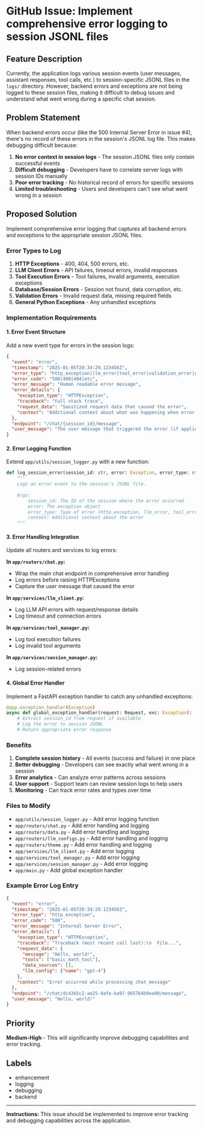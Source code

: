# GitHub Issue: Implement comprehensive error logging to session JSONL files

## Feature Description
Currently, the application logs various session events (user messages, assistant responses, tool calls, etc.) to session-specific JSONL files in the `logs/` directory. However, backend errors and exceptions are not being logged to these session files, making it difficult to debug issues and understand what went wrong during a specific chat session.

## Problem Statement
When backend errors occur (like the 500 Internal Server Error in issue #4), there's no record of these errors in the session's JSONL log file. This makes debugging difficult because:

1. **No error context in session logs** - The session JSONL files only contain successful events
2. **Difficult debugging** - Developers have to correlate server logs with session IDs manually
3. **Poor error tracking** - No historical record of errors for specific sessions
4. **Limited troubleshooting** - Users and developers can't see what went wrong in a session

## Proposed Solution
Implement comprehensive error logging that captures all backend errors and exceptions to the appropriate session JSONL files.

### Error Types to Log
1. **HTTP Exceptions** - 400, 404, 500 errors, etc.
2. **LLM Client Errors** - API failures, timeout errors, invalid responses
3. **Tool Execution Errors** - Tool failures, invalid arguments, execution exceptions
4. **Database/Session Errors** - Session not found, data corruption, etc.
5. **Validation Errors** - Invalid request data, missing required fields
6. **General Python Exceptions** - Any unhandled exceptions

### Implementation Requirements

#### 1. Error Event Structure
Add a new event type for errors in the session logs:
```json
{
  "event": "error",
  "timestamp": "2025-01-05T20:34:29.123456Z",
  "error_type": "http_exception|llm_error|tool_error|validation_error|general_exception",
  "error_code": "500|400|404|etc",
  "error_message": "Human readable error message",
  "error_details": {
    "exception_type": "HTTPException",
    "traceback": "Full stack trace",
    "request_data": "Sanitized request data that caused the error",
    "context": "Additional context about what was happening when error occurred"
  },
  "endpoint": "/chat/{session_id}/message",
  "user_message": "The user message that triggered the error (if applicable)"
}
```

#### 2. Error Logging Function
Extend `app/utils/session_logger.py` with a new function:
```python
def log_session_error(session_id: str, error: Exception, error_type: str, context: dict = None):
    """
    Logs an error event to the session's JSONL file.
    
    Args:
        session_id: The ID of the session where the error occurred
        error: The exception object
        error_type: Type of error (http_exception, llm_error, tool_error, etc.)
        context: Additional context about the error
    """
```

#### 3. Error Handling Integration
Update all routers and services to log errors:

**In `app/routers/chat.py`:**
- Wrap the main chat endpoint in comprehensive error handling
- Log errors before raising HTTPExceptions
- Capture the user message that caused the error

**In `app/services/llm_client.py`:**
- Log LLM API errors with request/response details
- Log timeout and connection errors

**In `app/services/tool_manager.py`:**
- Log tool execution failures
- Log invalid tool arguments

**In `app/services/session_manager.py`:**
- Log session-related errors

#### 4. Global Error Handler
Implement a FastAPI exception handler to catch any unhandled exceptions:
```python
@app.exception_handler(Exception)
async def global_exception_handler(request: Request, exc: Exception):
    # Extract session_id from request if available
    # Log the error to session JSONL
    # Return appropriate error response
```

### Benefits
1. **Complete session history** - All events (success and failure) in one place
2. **Better debugging** - Developers can see exactly what went wrong in a session
3. **Error analytics** - Can analyze error patterns across sessions
4. **User support** - Support team can review session logs to help users
5. **Monitoring** - Can track error rates and types over time

### Files to Modify
- `app/utils/session_logger.py` - Add error logging function
- `app/routers/chat.py` - Add error handling and logging
- `app/routers/data.py` - Add error handling and logging  
- `app/routers/llm_configs.py` - Add error handling and logging
- `app/routers/theme.py` - Add error handling and logging
- `app/services/llm_client.py` - Add error logging
- `app/services/tool_manager.py` - Add error logging
- `app/services/session_manager.py` - Add error logging
- `app/main.py` - Add global exception handler

### Example Error Log Entry
```json
{
  "event": "error",
  "timestamp": "2025-01-05T20:34:29.123456Z",
  "error_type": "http_exception",
  "error_code": "500",
  "error_message": "Internal Server Error",
  "error_details": {
    "exception_type": "HTTPException",
    "traceback": "Traceback (most recent call last):\n  File...",
    "request_data": {
      "message": "Hello, world!",
      "tools": ["basic_math_tool"],
      "data_sources": [],
      "llm_config": {"name": "gpt-4"}
    },
    "context": "Error occurred while processing chat message"
  },
  "endpoint": "/chat/dc4365c2-ae25-4afe-ba97-9657b4b9ea00/message",
  "user_message": "Hello, world!"
}
```

## Priority
**Medium-High** - This will significantly improve debugging capabilities and error tracking.

## Labels
- enhancement
- logging
- debugging
- backend

---

**Instructions:** This issue should be implemented to improve error tracking and debugging capabilities across the application.
